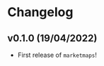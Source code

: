 # Changelog

<!--next-version-placeholder-->

## v0.1.0 (19/04/2022)

- First release of `marketmaps`!